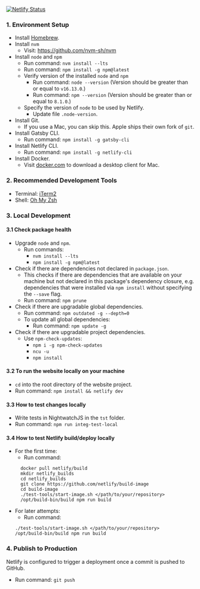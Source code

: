 [![Netlify Status](TBD)](TBD)

### 1. Environment Setup
* Install [Homebrew](https://docs.brew.sh/Installation).
* Install `nvm`
    * Visit: https://github.com/nvm-sh/nvm
* Install `node` and `npm`
    * Run command: `nvm install --lts`
    * Run command: `npm install -g npm@latest`
    * Verify version of the installed `node` and `npm`
        * Run command: `node --version` (Version should be greater than or equal to `v16.13.0`.)
        * Run command: `npm --version` (Version should be greater than or equal to `8.1.0`.)
    * Specify the version of `node` to be used by Netlify.
        * Update file `.node-version`.
* Install Git.
    * If you use a Mac, you can skip this. Apple ships their own fork of `git`.
* Install Gatsby CLI.
    * Run command: `npm install -g gatsby-cli`
* Install Netlify CLI.
    * Run command: `npm install -g netlify-cli`
* Install Docker.
    * Visit [docker.com](https://www.docker.com/) to download a desktop client for Mac.

### 2. Recommended Development Tools
* Terminal: [iTerm2](https://www.iterm2.com/)
* Shell: [Oh My Zsh](https://github.com/robbyrussell/oh-my-zsh)

### 3. Local Development
#### 3.1 Check package health
* Upgrade `node` and `npm`.
    * Run commands:
        * `nvm install --lts`
        * `npm install -g npm@latest`
* Check if there are dependencies not declared in `package.json`.
    * This checks if there are dependencies that are available on your machine but not declared in this package's dependency closure, e.g. dependencies that were installed via `npm install` without specifying the `--save` flag.
    * Run command: `npm prune`
* Check if there are upgradable global dependencies.
    * Run command: `npm outdated -g --depth=0`
    * To update all global dependencies:
        * Run command: `npm update -g`
* Check if there are upgradable project dependencies.
    * Use `npm-check-updates`:
        * `npm i -g npm-check-updates`
        * `ncu -u`
        * `npm install`

#### 3.2 To run the website locally on your machine
* `cd` into the root directory of the website project.
* Run command: `npm install && netlify dev`

#### 3.3 How to test changes locally
* Write tests in NightwatchJS in the `tst` folder.
* Run command: `npm run integ-test-local`

#### 3.4 How to test Netlify build/deploy locally
* For the first time:
    * Run command:
  ```
    docker pull netlify/build
    mkdir netlify_builds
    cd netlify_builds
    git clone https://github.com/netlify/build-image
    cd build-image
    ./test-tools/start-image.sh </path/to/your/repository>
    /opt/build-bin/build npm run build
  ```
* For later attempts:
    * Run command:
  ```
  ./test-tools/start-image.sh </path/to/your/repository>
  /opt/build-bin/build npm run build
  ```

### 4. Publish to Production
Netlify is configured to trigger a deployment once a commit is pushed to GitHub.

* Run command: `git push`
